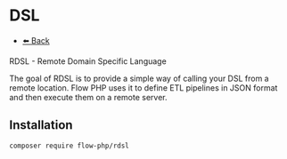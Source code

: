 # DSL

- [⬅️️ Back](../../introduction.md)

RDSL - Remote Domain Specific Language 

The goal of RDSL is to provide a simple way of calling your DSL from a remote location. 
Flow PHP uses it to define ETL pipelines in JSON format and then execute them on a remote server.

## Installation

```
composer require flow-php/rdsl
```